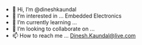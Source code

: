 - 👋 Hi, I’m @dineshkaundal
- 👀 I’m interested in ... Embedded Electronics
- 🌱 I’m currently learning ... 
- 💞️ I’m looking to collaborate on ...
- 📫 How to reach me ... Dinesh.Kaundal@live.com

<!---
dineshkaundal/dineshkaundal is a ✨ special ✨ repository because its `README.md` (this file) appears on your GitHub profile.
You can click the Preview link to take a look at your changes.
--->
